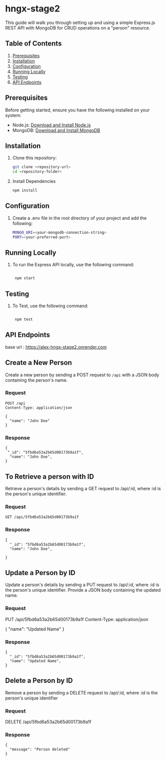 # hngx-stage2

This guide will walk you through setting up and using a simple Express.js REST API with MongoDB for CRUD operations on a "person" resource.

## Table of Contents

1. [Prerequisites](#prerequisites)
2. [Installation](#installation)
3. [Configuration](#configuration)
4. [Running Locally](#running-locally)
5. [Testing](#testing)
6. [API Endpoints](#api-endpoints)

## Prerequisites

Before getting started, ensure you have the following installed on your system:

- Node.js: [Download and Install Node.js](https://nodejs.org/)
- MongoDB: [Download and Install MongoDB](https://www.mongodb.com/try/download/community)

## Installation

1. Clone this repository:

   ```bash
   git clone <repository-url>
   cd <repository-folder>
   ```

2. Install Dependencies

   ```bash
   npm install

   ```

## Configuration

1. Create a .env file in the root directory of your project and add the following:

   ```bash
   MONGO_URI=<your-mongodb-connection-string>
   PORT=<your-preferred-port>
   ```

## Running Locally

1. To run the Express API locally, use the following command:

   ```bash

    npm start

   ```

## Testing

1. To Test, use the following command:

   ```bash

    npm test

   ```

## API Endpoints

base url : https://alex-hngx-stage2.onrender.com

## Create a New Person

Create a new person by sending a POST request to `/api` with a JSON body containing the person's name.

### Request

```http
POST /api
Content-Type: application/json

{
  "name": "John Doe"
}
```

### Response

```http
{
 "_id": "5fbd6a53a2b65d00173b9a1f",
  "name": "John Doe",
}
```

## To Retrieve a person with ID

Retrieve a person's details by sending a GET request to /api/:id, where :id is the person's unique identifier.

### Request

```http
GET /api/5fbd6a53a2b65d00173b9a1f
```

### Response

```http
{
  "_id": "5fbd6a53a2b65d00173b9a1f",
  "name": "John Doe",

}
```

## Update a Person by ID

Update a person's details by sending a PUT request to /api/:id, where :id is the person's unique identifier. Provide a JSON body containing the updated name.

### Request

PUT /api/5fbd6a53a2b65d00173b9a1f
Content-Type: application/json

{
"name": "Updated Name"
}

### Response

```http
{
  "_id": "5fbd6a53a2b65d00173b9a1f",
  "name": "Updated Name",
}
```

## Delete a Person by ID

Remove a person by sending a DELETE request to /api/:id, where :id is the person's unique identifier

### Request

DELETE /api/5fbd6a53a2b65d00173b9a1f

### Response

```http
{
  "message": "Person deleted"
}
```
